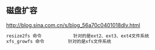 ## 磁盘扩容

http://blog.sina.com.cn/s/blog_56a70c0401018dlv.html

````bash
resize2fs 命令            针对的是ext2、ext3、ext4文件系统
xfs_growfs 命令         针对的是xfs文件系统
````
